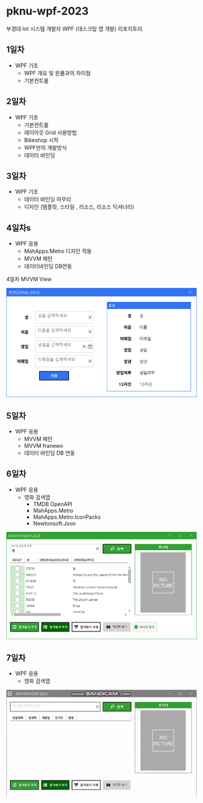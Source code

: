 # pknu-wpf-2023
부경대 Iot 시스템 개발자 WPF (데스크탑 앱 개발) 리포지토리

## 1일차
- WPF 기초
    - WPF 개요 및 윈폼과의 차이점
    - 기본컨트롤

## 2일차
- WPF 기초
    - 기본컨트롤
    - 레이아웃 Grid 사용방법
    - Bikeshop 시작
    - WPF만의 개발방식
    - 데이터 바인딩

## 3일차
- WPF 기초
    - 데이터 바인딩 마무리
    - 디자인 (템플릿, 스타일 , 리소스, 리소스 딕셔너리)

## 4일차s
- WPF 응용
	- MahApps.Metro 디자인 적용
	- MVVM 패턴
	- 데이터바인딩 DB연동
	
4일차 MVVM View

<img src="https://raw.githubusercontent.com/hugoMGSung/pknu-wpf-2023/main/images/wpf01.png" width="700" />

## 5일차
- WPF 응용
    - MVVM 패턴
    - MVVM franewo
    - 데이터 바인딩 DB 연동

## 6일차
- WPF 응용
    - 영화 검색앱
        - TMDB OpenAPI
        - MahApps.Metro
        - MahApps.Metro.IconPacks
        - Newtonsoft.Json
     
	 
<img src="https://raw.githubusercontent.com/soo-jin-lim/pknu-wpf-2023/main/Main/Image/67.png" width="700" />

## 7일차
- WPF 응용
    - 영화 검색앱


<img src="https://raw.githubusercontent.com/soo-jin-lim/pknu-wpf-2023/main/Main/Image/0001.gif" width="700" />